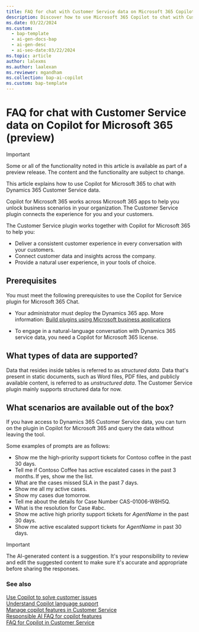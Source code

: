 ```yaml
---
title: FAQ for chat with Customer Service data on Microsoft 365 Copilot (preview)
description: Discover how to use Microsoft 365 Copilot to chat with Customer Service data and ask questions in natural language.
ms.date: 03/22/2024
ms.custom:
  - bap-template
  - ai-gen-docs-bap
  - ai-gen-desc
  - ai-seo-date:03/22/2024
ms.topic: article
author: lalexms
ms.author: laalexan
ms.reviewer: mgandham
ms.collection: bap-ai-copilot
ms.custom: bap-template
---
```


# FAQ for chat with Customer Service data on Copilot for Microsoft 365 (preview)

> [!IMPORTANT]
> Some or all of the functionality noted in this article is available as part of a preview release. The content and the functionality are subject to change.

This article explains how to use Copilot for Microsoft 365 to chat with Dynamics 365 Customer Service data.

Copilot for Microsoft 365 works across Microsoft 365 apps to help you unlock business scenarios in your organization. The Customer Service plugin connects the experience for you and your customers.

The Customer Service plugin works together with Copilot for Microsoft 365 to help you:

- Deliver a consistent customer experience in every conversation with your customers.
- Connect customer data and insights across the company.
- Provide a natural user experience, in your tools of choice.

## Prerequisites 

You must meet the following prerequisites to use the Copilot for Service plugin for Microsoft 365 Chat.

- Your administrator must deploy the Dynamics 365 app. More information: [Build plugins using Microsoft business applications](../microsoft-365-copilot/extensibility/overview-business-applications#known-limitations)

- To engage in a natural-language conversation with Dynamics 365 service data, you need a Copilot for Microsoft 365 license. 

## What types of data are supported? 

Data that resides inside tables is referred to as *structured data*. Data that's present in static documents, such as Word files, PDF files, and publicly available content, is referred to as *unstructured data*. The Customer Service plugin mainly supports structured data for now.

## What scenarios are available out of the box?

If you have access to Dynamics 365 Customer Service data, you can turn on the plugin in Copilot for Microsoft 365 and query the data without leaving the tool.

Some examples of prompts are as follows:

- Show me the high-priority support tickets for Contoso coffee in the past 30 days.
- Tell me if Contoso Coffee has active escalated cases in the past 3 months. If yes, show me the list.
- What are the cases missed SLA in the past 7 days.
- Show me all my active cases.
- Show my cases due tomorrow.
- Tell me about the details for Case Number CAS-01006-W8H5Q.
- What is the resolution for Case #abc.
- Show me active high priority support tickets for *AgentName* in the past 30 days.
- Show me active escalated support tickets for *AgentName* in past 30 days.

> [!IMPORTANT]
> The AI-generated content is a suggestion. It's your responsibility to review and edit the suggested content to make sure it's accurate and appropriate before sharing the responses.


### See also

[Use Copilot to solve customer issues](use-copilot-features.md)  
[Understand Copilot language support](copilot-language-support.md)  
[Manage copilot features in Customer Service](../administer/configure-copilot-features.md)  
[Responsible AI FAQ for copilot features](../implement/faq-responsible-ai-copilot.md)   
[FAQ for Copilot in Customer Service](../administer/faq-copilot-features.md)
